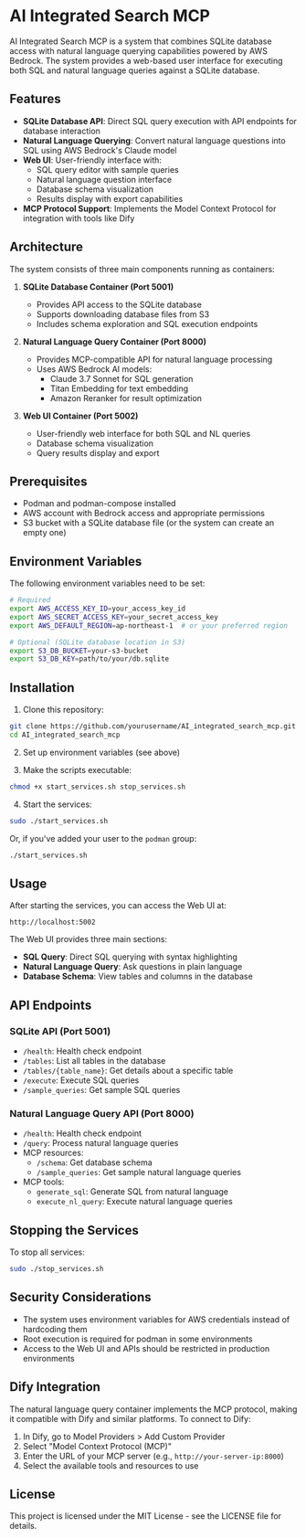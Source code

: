 # AI Integrated Search MCP

AI Integrated Search MCP is a system that combines SQLite database access with natural language querying capabilities powered by AWS Bedrock. The system provides a web-based user interface for executing both SQL and natural language queries against a SQLite database.

## Features

- **SQLite Database API**: Direct SQL query execution with API endpoints for database interaction
- **Natural Language Querying**: Convert natural language questions into SQL using AWS Bedrock's Claude model
- **Web UI**: User-friendly interface with:
  - SQL query editor with sample queries
  - Natural language question interface
  - Database schema visualization
  - Results display with export capabilities
- **MCP Protocol Support**: Implements the Model Context Protocol for integration with tools like Dify

## Architecture

The system consists of three main components running as containers:

1. **SQLite Database Container (Port 5001)**
   - Provides API access to the SQLite database
   - Supports downloading database files from S3
   - Includes schema exploration and SQL execution endpoints
   
2. **Natural Language Query Container (Port 8000)**
   - Provides MCP-compatible API for natural language processing
   - Uses AWS Bedrock AI models:
     - Claude 3.7 Sonnet for SQL generation
     - Titan Embedding for text embedding
     - Amazon Reranker for result optimization
   
3. **Web UI Container (Port 5002)**
   - User-friendly web interface for both SQL and NL queries
   - Database schema visualization
   - Query results display and export

## Prerequisites

- Podman and podman-compose installed
- AWS account with Bedrock access and appropriate permissions
- S3 bucket with a SQLite database file (or the system can create an empty one)

## Environment Variables

The following environment variables need to be set:

```bash
# Required
export AWS_ACCESS_KEY_ID=your_access_key_id
export AWS_SECRET_ACCESS_KEY=your_secret_access_key
export AWS_DEFAULT_REGION=ap-northeast-1  # or your preferred region

# Optional (SQLite database location in S3)
export S3_DB_BUCKET=your-s3-bucket
export S3_DB_KEY=path/to/your/db.sqlite
```

## Installation

1. Clone this repository:

```bash
git clone https://github.com/yourusername/AI_integrated_search_mcp.git
cd AI_integrated_search_mcp
```

2. Set up environment variables (see above)

3. Make the scripts executable:

```bash
chmod +x start_services.sh stop_services.sh
```

4. Start the services:

```bash
sudo ./start_services.sh
```

Or, if you've added your user to the `podman` group:

```bash
./start_services.sh
```

## Usage

After starting the services, you can access the Web UI at:

```
http://localhost:5002
```

The Web UI provides three main sections:

- **SQL Query**: Direct SQL querying with syntax highlighting
- **Natural Language Query**: Ask questions in plain language
- **Database Schema**: View tables and columns in the database

## API Endpoints

### SQLite API (Port 5001)

- `/health`: Health check endpoint
- `/tables`: List all tables in the database
- `/tables/{table_name}`: Get details about a specific table
- `/execute`: Execute SQL queries
- `/sample_queries`: Get sample SQL queries

### Natural Language Query API (Port 8000)

- `/health`: Health check endpoint
- `/query`: Process natural language queries
- MCP resources:
  - `/schema`: Get database schema
  - `/sample_queries`: Get sample natural language queries
- MCP tools:
  - `generate_sql`: Generate SQL from natural language
  - `execute_nl_query`: Execute natural language queries

## Stopping the Services

To stop all services:

```bash
sudo ./stop_services.sh
```

## Security Considerations

- The system uses environment variables for AWS credentials instead of hardcoding them
- Root execution is required for podman in some environments
- Access to the Web UI and APIs should be restricted in production environments

## Dify Integration

The natural language query container implements the MCP protocol, making it compatible with Dify and similar platforms. To connect to Dify:

1. In Dify, go to Model Providers > Add Custom Provider
2. Select "Model Context Protocol (MCP)"
3. Enter the URL of your MCP server (e.g., `http://your-server-ip:8000`)
4. Select the available tools and resources to use

## License

This project is licensed under the MIT License - see the LICENSE file for details.
